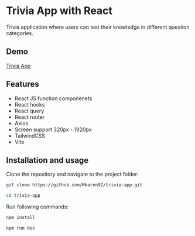 # Trivia App with React

Trivia application where users can test their knowledge in different question categories.

## Demo
[Trivia App](https://mkaren92.github.io/trivia-app)

## Features

- React JS function componenets
- React hooks
- React query
- React router
- Axios
- Screen support 320px - 1920px
- TailwindCSS
- Vite

## Installation and usage

Clone the repository and navigate to the project folder:

```bash
git clone https://github.com/Mkaren92/trivia-app.git
```

```bash
cd trivia-app
```
Run following commands:

```bash
npm install
```
```bash
npm run dev
```